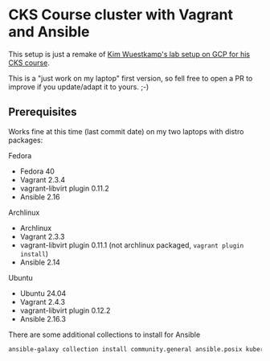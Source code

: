 # CKS Course cluster with Vagrant and Ansible

This setup is just a remake of [Kim Wuestkamp's lab setup on GCP for his CKS course](https://github.com/killer-sh/cks-course-environment).

This is a "just work on my laptop" first version, so fell free to open a PR to
improve if you update/adapt it to yours. ;-)

## Prerequisites

Works fine at this time (last commit date) on my two laptops with distro packages:

Fedora

* Fedora 40
* Vagrant 2.3.4
* vagrant-libvirt plugin 0.11.2
* Ansible 2.16

Archlinux

* Archlinux
* Vagrant 2.3.3
* vagrant-libvirt plugin 0.11.1 (not archlinux packaged, `vagrant plugin install`)
* Ansible 2.14

Ubuntu

* Ubuntu 24.04
* Vagrant 2.4.3
* vagrant-libvirt plugin 0.12.2
* Ansible 2.16.3

There are some additional collections to install for Ansible

```sh
ansible-galaxy collection install community.general ansible.posix kubernetes.core
```
